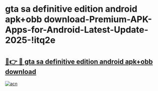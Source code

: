 # gta sa definitive edition android apk+obb download-Premium-APK-Apps-for-Android-Latest-Update-2025-!itq2e

# <h2><a href="https://googleone.com">🔗👉 🔴 gta sa definitive edition android apk+obb download</a></h2>

[![acn](https://github.com/user-attachments/assets/0f9c940e-d8b0-45ae-aac7-cd30a18b3e1c)](https://googleone.com)


